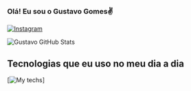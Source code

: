 ### Olá! Eu sou o Gustavo Gomes✌️

[![Instagram](https://img.shields.io/badge/Instagram-E4405F?style=for-the-badge&logo=instagram&logoColor=white)](https://www.instagram.com/ogomeszz/)

![Gustavo GitHub Stats](https://github-readme-stats.vercel.app/api?username=GustavooGomes&show_icons=true&theme=radical)


## Tecnologias que eu uso no meu dia a dia
[![My techs](https://skillicons.dev/icons?i=dart,flutter)]
